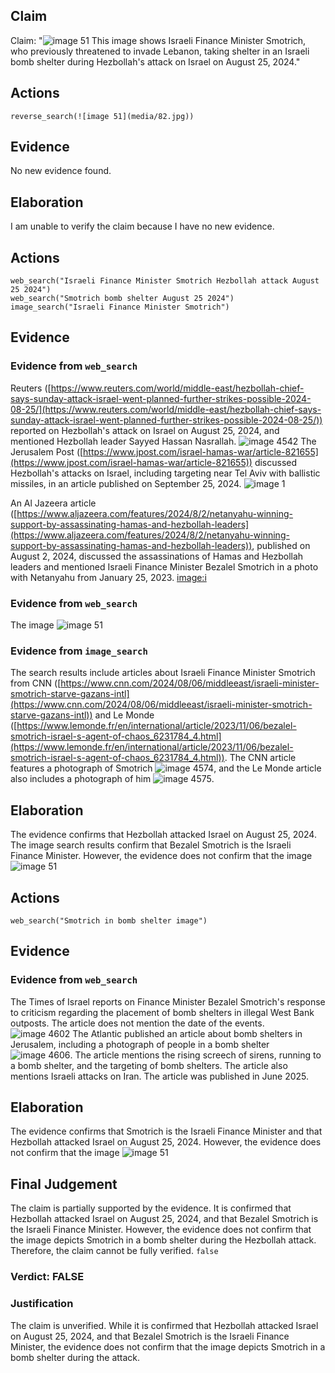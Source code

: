 ## Claim
Claim: "![image 51](media/82.jpg) This image shows Israeli Finance Minister Smotrich, who previously threatened to invade Lebanon, taking shelter in an Israeli bomb shelter during Hezbollah's attack on Israel on August 25, 2024."

## Actions
```
reverse_search(![image 51](media/82.jpg))
```

## Evidence
No new evidence found.

## Elaboration
I am unable to verify the claim because I have no new evidence.


## Actions
```
web_search("Israeli Finance Minister Smotrich Hezbollah attack August 25 2024")
web_search("Smotrich bomb shelter August 25 2024")
image_search("Israeli Finance Minister Smotrich")
```

## Evidence
### Evidence from `web_search`
Reuters ([https://www.reuters.com/world/middle-east/hezbollah-chief-says-sunday-attack-israel-went-planned-further-strikes-possible-2024-08-25/](https://www.reuters.com/world/middle-east/hezbollah-chief-says-sunday-attack-israel-went-planned-further-strikes-possible-2024-08-25/)) reported on Hezbollah's attack on Israel on August 25, 2024, and mentioned Hezbollah leader Sayyed Hassan Nasrallah. ![image 4542](media/2025-08-23_01-04-1755911074-481161.jpg) The Jerusalem Post ([https://www.jpost.com/israel-hamas-war/article-821655](https://www.jpost.com/israel-hamas-war/article-821655)) discussed Hezbollah's attacks on Israel, including targeting near Tel Aviv with ballistic missiles, in an article published on September 25, 2024. ![image 1](media/0.jpg)

An Al Jazeera article ([https://www.aljazeera.com/features/2024/8/2/netanyahu-winning-support-by-assassinating-hamas-and-hezbollah-leaders](https://www.aljazeera.com/features/2024/8/2/netanyahu-winning-support-by-assassinating-hamas-and-hezbollah-leaders)), published on August 2, 2024, discussed the assassinations of Hamas and Hezbollah leaders and mentioned Israeli Finance Minister Bezalel Smotrich in a photo with Netanyahu from January 25, 2023. <image:i>


### Evidence from `web_search`
The image ![image 51](media/82.jpg)

### Evidence from `image_search`
The search results include articles about Israeli Finance Minister Smotrich from CNN ([https://www.cnn.com/2024/08/06/middleeast/israeli-minister-smotrich-starve-gazans-intl](https://www.cnn.com/2024/08/06/middleeast/israeli-minister-smotrich-starve-gazans-intl)) and Le Monde ([https://www.lemonde.fr/en/international/article/2023/11/06/bezalel-smotrich-israel-s-agent-of-chaos_6231784_4.html](https://www.lemonde.fr/en/international/article/2023/11/06/bezalel-smotrich-israel-s-agent-of-chaos_6231784_4.html)). The CNN article features a photograph of Smotrich ![image 4574](media/2025-08-23_01-05-1755911134-385750.jpg), and the Le Monde article also includes a photograph of him ![image 4575](media/2025-08-23_01-05-1755911134-618459.jpg).


## Elaboration
The evidence confirms that Hezbollah attacked Israel on August 25, 2024. The image search results confirm that Bezalel Smotrich is the Israeli Finance Minister. However, the evidence does not confirm that the image ![image 51](media/82.jpg)

## Actions
```
web_search("Smotrich in bomb shelter image")
```

## Evidence
### Evidence from `web_search`
The Times of Israel reports on Finance Minister Bezalel Smotrich's response to criticism regarding the placement of bomb shelters in illegal West Bank outposts. The article does not mention the date of the events. ![image 4602](media/2025-08-23_01-06-1755911174-278327.jpg) The Atlantic published an article about bomb shelters in Jerusalem, including a photograph of people in a bomb shelter ![image 4606](media/2025-08-23_01-06-1755911177-587664.jpg). The article mentions the rising screech of sirens, running to a bomb shelter, and the targeting of bomb shelters. The article also mentions Israeli attacks on Iran. The article was published in June 2025.


## Elaboration
The evidence confirms that Smotrich is the Israeli Finance Minister and that Hezbollah attacked Israel on August 25, 2024. However, the evidence does not confirm that the image ![image 51](media/82.jpg)

## Final Judgement
The claim is partially supported by the evidence. It is confirmed that Hezbollah attacked Israel on August 25, 2024, and that Bezalel Smotrich is the Israeli Finance Minister. However, the evidence does not confirm that the image depicts Smotrich in a bomb shelter during the Hezbollah attack. Therefore, the claim cannot be fully verified. `false`

### Verdict: FALSE

### Justification
The claim is unverified. While it is confirmed that Hezbollah attacked Israel on August 25, 2024, and that Bezalel Smotrich is the Israeli Finance Minister, the evidence does not confirm that the image depicts Smotrich in a bomb shelter during the attack.
